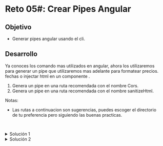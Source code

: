 # Reto 05#: Crear Pipes Angular

## Objetivo

- Generar pipes angular usando el cli.

## Desarrollo

Ya conoces los comando mas utilizados en angular, ahora los utilizaremos para generar un pipe que utilizaremos mas adelante para formatear precios. fechas o injectar html en un componente .


1. Genera un pipe en una ruta recomendada con el nombre Cors.
2. Genera un pipe en una ruta recomendada con el nombre sanitizeHtml.

Notas: 
- Las rutas a continuacion son sugerencias, puedes escoger el directorio de tu preferencia pero siguiendo las buenas practicas.



    </br>

<details>
    <summary>Solución 1</summary>
    
  `ng generate service /core/services/cors/cors`

  
</details>

<details>
    <summary>Solución 2</summary>
    
  `ng generate service /core/services/cors/sanitize-html`

  
</details>



